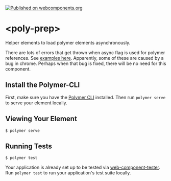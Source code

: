 [![Published on webcomponents.org](https://img.shields.io/badge/webcomponents.org-published-blue.svg)](https://www.webcomponents.org/element/bahrus/poly-prep)

# \<poly-prep\>

Helper elements to load polymer elements asynchronously.

There are lots of errors that get thrown when async flag is used for polymer references.  See [examples here](https://github.com/Polymer/polymer/issues/4631).  Apparently, some of these are caused by a bug in chrome.  Perhaps when that bug
is fixed, there will be no need for this component.



## Install the Polymer-CLI

First, make sure you have the [Polymer CLI](https://www.npmjs.com/package/polymer-cli) installed. Then run `polymer serve` to serve your element locally.

## Viewing Your Element

```
$ polymer serve
```

## Running Tests

```
$ polymer test
```

Your application is already set up to be tested via [web-component-tester](https://github.com/Polymer/web-component-tester). Run `polymer test` to run your application's test suite locally.

